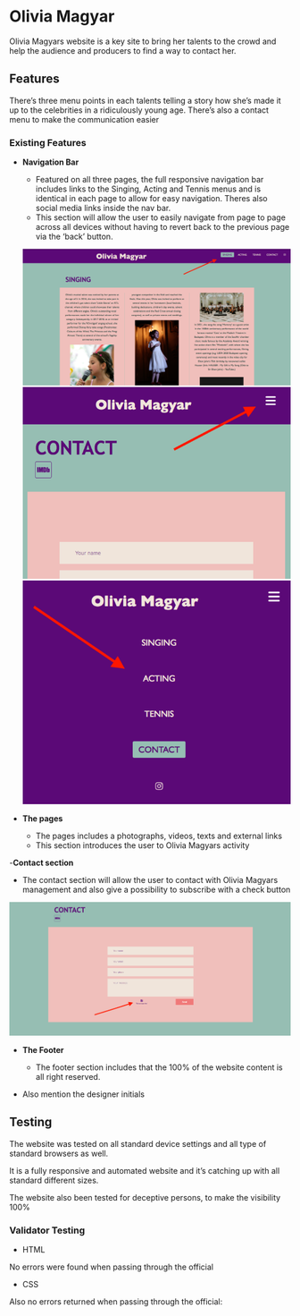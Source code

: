 # Olivia Magyar
Olivia Magyars website is a key site to bring her talents to the crowd and help the audience and producers to find a way to contact her. 

## Features 
 There’s three menu points in each talents telling a story how she’s made it up to the celebrities in a ridiculously young age. There’s also a contact menu to make the communication easier

### Existing Features

- __Navigation Bar__

  - Featured on all three pages, the full responsive navigation bar includes links to the Singing, Acting and Tennis menus and is identical in each page to allow for easy navigation. Theres also social media links inside the nav bar.
  - This section will allow the user to easily navigate from page to page across all devices without having to revert back to the previous page via the ‘back’ button. 

  ![ch](assets/images/nav.png) 
  ![ch](assets/images/nav2.png)
  ![ch](assets/images/nav3.png)

- __The pages__

  - The pages includes a photographs, videos, texts and external links  
  - This section introduces the user to Olivia Magyars activity

-__Contact section__

 - The contact section will allow the user to contact with Olivia Magyars management and also give a possibility to subscribe with a check button

 ![ch](assets/images/subscribe.png)

- __The Footer__ 

  - The footer section includes that the 100% of the website content is all right reserved.
 - Also mention the designer initials

## Testing

The website was tested on all standard device settings and all type of standard browsers as well.

It is a fully responsive and automated website and it’s catching up with all standard different sizes.

The website also been tested for deceptive persons, to make the visibility 100% 

### Validator Testing

- HTML

 No errors were found when passing through the official

- CSS

Also no errors returned when passing through the official:
